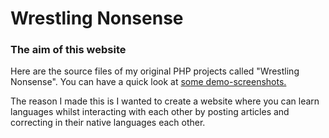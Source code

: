 <h1>Wrestling Nonsense</h1>
<h3>The aim of this website</h3>

Here are the source files of my original PHP projects called "Wrestling Nonsense".
You can have a quick look at <a href="demo_screenshots/">some demo-screenshots.</a>

The reason I made this is I wanted to create a website where you can learn languages whilst interacting with each other by posting articles and correcting in their native languages each other.
